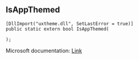 ## IsAppThemed

```
[DllImport("uxtheme.dll", SetLastError = true)]
public static extern bool IsAppThemed(
   
);
```

Microsoft documentation: [Link](https://docs.microsoft.com/en-us/windows/win32/api/uxtheme/nf-uxtheme-isappthemed)
